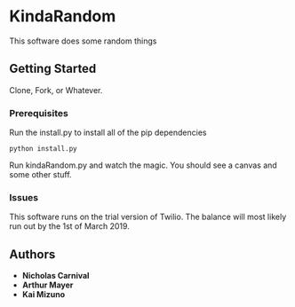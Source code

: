 # KindaRandom

This software does some random things

## Getting Started

Clone, Fork, or Whatever.

### Prerequisites

Run the install.py to install all of the pip dependencies 

```
python install.py
```

Run kindaRandom.py and watch the magic. You should see a canvas and some other stuff.

### Issues
This software runs on the trial version of Twilio. The balance will most likely run out by the 1st of March 2019.

## Authors
* **Nicholas Carnival**
* **Arthur Mayer**
* **Kai Mizuno**
